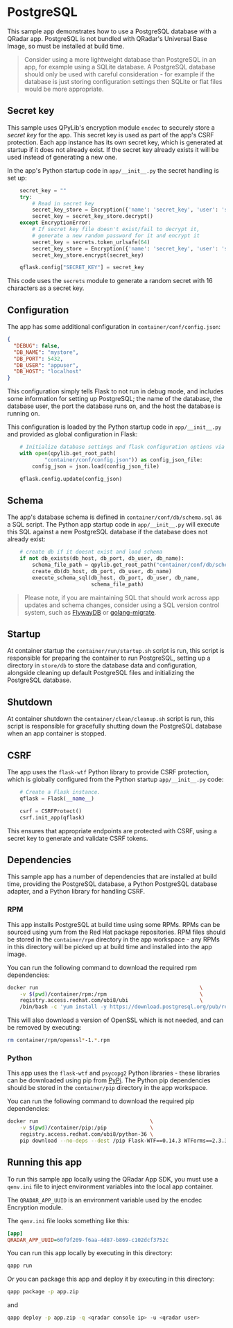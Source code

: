 # PostgreSQL

This sample app demonstrates how to use a PostgreSQL database with a QRadar app. PostgreSQL is not bundled with
QRadar's Universal Base Image, so must be installed at build time.

> Consider using a more lightweight database than PostgreSQL in an app, for example using a SQLite database. A
> PostgreSQL database should only be used with careful consideration - for example if the database is just storing
> configuration settings then SQLite or flat files would be more appropriate.

## Secret key

This sample uses QPyLib's encryption module `encdec` to securely store a *secret key* for the app. This secret key is
used as part of the app's CSRF protection. Each app instance has its own secret key, which is generated at startup if
it does not already exist. If the secret key already exists it will be used instead of generating a new one.

In the app's Python startup code in `app/__init__.py` the secret handling is set up:

```python
    secret_key = ""
    try:
        # Read in secret key
        secret_key_store = Encryption({'name': 'secret_key', 'user': 'shared'})
        secret_key = secret_key_store.decrypt()
    except EncryptionError:
        # If secret key file doesn't exist/fail to decrypt it,
        # generate a new random password for it and encrypt it
        secret_key = secrets.token_urlsafe(64)
        secret_key_store = Encryption({'name': 'secret_key', 'user': 'shared'})
        secret_key_store.encrypt(secret_key)

    qflask.config["SECRET_KEY"] = secret_key
```

This code uses the `secrets` module to generate a random secret with 16 characters as a secret key.

## Configuration

The app has some additional configuration in `container/conf/config.json`:

```json
{
  "DEBUG": false,
  "DB_NAME": "mystore",
  "DB_PORT": 5432,
  "DB_USER": "appuser",
  "DB_HOST": "localhost"
}
```

This configuration simply tells Flask to not run in debug mode, and includes some information for setting up
PostgreSQL; the name of the database, the database user, the port the database runs on, and the host the database
is running on.

This configuration is loaded by the Python startup code in `app/__init__.py` and provided as global configuration in
Flask:

```python
    # Initialize database settings and flask configuration options via json file
    with open(qpylib.get_root_path(
            "container/conf/config.json")) as config_json_file:
        config_json = json.load(config_json_file)

    qflask.config.update(config_json)
```

## Schema

The app's database schema is defined in `container/conf/db/schema.sql` as a SQL script. The Python app startup code in
`app/__init__.py` will execute this SQL against a new PostgreSQL database if the database does not already exist:

```python
    # create db if it doesnt exist and load schema
    if not db_exists(db_host, db_port, db_user, db_name):
        schema_file_path = qpylib.get_root_path("container/conf/db/schema.sql")
        create_db(db_host, db_port, db_user, db_name)
        execute_schema_sql(db_host, db_port, db_user, db_name,
                           schema_file_path)
```

> Please note, if you are maintaining SQL that should work across app updates and schema changes, consider using a SQL
> version control system, such as [FlywayDB](https://flywaydb.org/) or
> [golang-migrate](https://github.com/golang-migrate/migrate).

## Startup

At container startup the `container/run/startup.sh` script is run, this script is responsible for preparing the
container to run PostgreSQL, setting up a directory in `store/db` to store the database data and configuration,
alongside cleaning up default PostgreSQL files and initializing the PostgreSQL database.

## Shutdown

At container shutdown the `container/clean/cleanup.sh` script is run, this script is responsible for gracefully
shutting down the PostgreSQL database when an app container is stopped.

## CSRF

The app uses the `flask-wtf` Python library to provide CSRF protection, which is globally configured from the Python
startup `app/__init__.py` code:

```python
    # Create a Flask instance.
    qflask = Flask(__name__)

    csrf = CSRFProtect()
    csrf.init_app(qflask)
```

This ensures that appropriate endpoints are protected with CSRF, using a secret key to generate and validate CSRF
tokens.

## Dependencies

This sample app has a number of dependencies that are installed at build time, providing the PostgreSQL database, a
Python PostgreSQL database adapter, and a Python library for handling CSRF.

### RPM

This app installs PostgreSQL at build time using some RPMs. RPMs can be sourced using yum from the Red Hat package
repositories. RPM files should be stored in the `container/rpm` directory in the app workspace - any RPMs in this
directory will be picked up at build time and installed into the app image.

You can run the following command to download the required rpm dependencies:

```bash
docker run                                                    \
    -v $(pwd)/container/rpm:/rpm                              \
    registry.access.redhat.com/ubi8/ubi                       \
    /bin/bash -c 'yum install -y https://download.postgresql.org/pub/repos/yum/reporpms/EL-8-x86_64/pgdg-redhat-repo-latest.noarch.rpm && yum download -y postgresql10 postgresql10-libs postgresql10-contrib postgresql10-server --downloaddir=/rpm --resolve'
```

This will also download a version of OpenSSL which is not needed, and can be removed by executing:

```bash
rm container/rpm/openssl*-1.*.rpm
```

### Python

This app uses the `flask-wtf` and `psycopg2` Python libraries - these libraries can be downloaded using pip from
[PyPi](https://pypi.org/). The Python pip dependencies should be stored in the `container/pip` directory in the app
workspace.

You can run the following command to download the required pip dependencies:

```bash
docker run                                    \
    -v $(pwd)/container/pip:/pip              \
    registry.access.redhat.com/ubi8/python-36 \
    pip download --no-deps --dest /pip Flask-WTF==0.14.3 WTForms==2.3.3 psycopg2-binary==2.8.6
```

## Running this app

To run this sample app locally using the QRadar App SDK, you must use a `qenv.ini` file to inject environment variables
into the local app container.

The `QRADAR_APP_UUID` is an environment variable used by the encdec Encryption module.

The `qenv.ini` file looks something like this:

```ini
[app]
QRADAR_APP_UUID=60f9f209-f6aa-4d87-b869-c102dcf3752c
```

You can run this app locally by executing in this directory:

```bash
qapp run
```

Or you can package this app and deploy it by executing in this directory:

```bash
qapp package -p app.zip
```

and

```bash
qapp deploy -p app.zip -q <qradar console ip> -u <qradar user>
```
